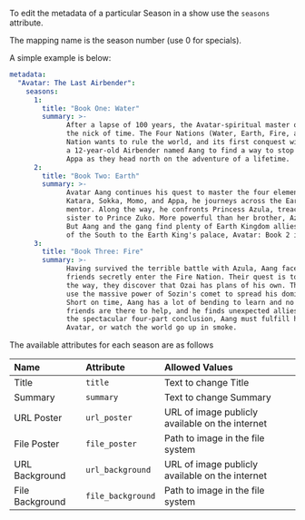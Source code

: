 To edit the metadata of a particular Season in a show use the `seasons` attribute.

The mapping name is the season number (use 0 for specials).

A simple example is below:
```yaml
metadata:
  "Avatar: The Last Airbender":
    seasons:
      1:
        title: "Book One: Water"
        summary: >-
              After a lapse of 100 years, the Avatar-spiritual master of the elements-has returned. And just in 
              the nick of time. The Four Nations (Water, Earth, Fire, and Air) have become unbalanced. The Fire 
              Nation wants to rule the world, and its first conquest will be the Northern Water Tribe. It's up to 
              a 12-year-old Airbender named Aang to find a way to stop it. Join Aang, Katara, Sokka, Momo, and 
              Appa as they head north on the adventure of a lifetime.
      2:
        title: "Book Two: Earth"
        summary: >-
              Avatar Aang continues his quest to master the four elements before the end of summer. Together with
              Katara, Sokka, Momo, and Appa, he journeys across the Earth Kingdom in search of an Earthbending
              mentor. Along the way, he confronts Princess Azula, treacherous  daughter of Firelord Ozai and 
              sister to Prince Zuko. More powerful than her brother, Azula will stop nothing to defeat the Avatar. 
              But Aang and the gang find plenty of Earth Kingdom allies to help them along the way. From the swamps 
              of the South to the Earth King's palace, Avatar: Book 2 is an adventure like no other.
      3:
        title: "Book Three: Fire"
        summary: >-
              Having survived the terrible battle with Azula, Aang faces new challenges as he and his brave
              friends secretly enter the Fire Nation. Their quest is to find and defeat Firelord Ozai. Along
              the way, they discover that Ozai has plans of his own. The leader of the Fire Nation intends to 
              use the massive power of Sozin's comet to spread his dominion permanently across the four nations. 
              Short on time, Aang has a lot of bending to learn and no master to help him learn it. However, his 
              friends are there to help, and he finds unexpected allies deep in the heart of the Fire Nation. In 
              the spectacular four-part conclusion, Aang must fulfill his destiny and become a fully realized 
              Avatar, or watch the world go up in smoke.
```

The available attributes for each season are as follows

| Name | Attribute | Allowed Values |
| :--- | :--- | :--- |
| Title | `title` | Text to change Title |
| Summary | `summary` | Text to change Summary |
| URL Poster | `url_poster` | URL of image publicly available on the internet |
| File Poster | `file_poster` | Path to image in the file system |
| URL Background | `url_background` |  URL of image publicly available on the internet |
| File Background | `file_background` | Path to image in the file system |
